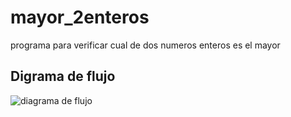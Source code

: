 # mayor_2enteros
programa para verificar cual de dos numeros enteros es el mayor

## Digrama de flujo
![diagrama de flujo](diagrama.png "diagrama de flujo")
